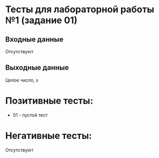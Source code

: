 # Тесты для лабораторной работы №1 (задание 01)

## Входные данные
Отсутствуют
## Выходные данные
Целое число, s
# Позитивные тесты:
- 01 - пустой тест
# Негативные тесты:
Отсутствуют
